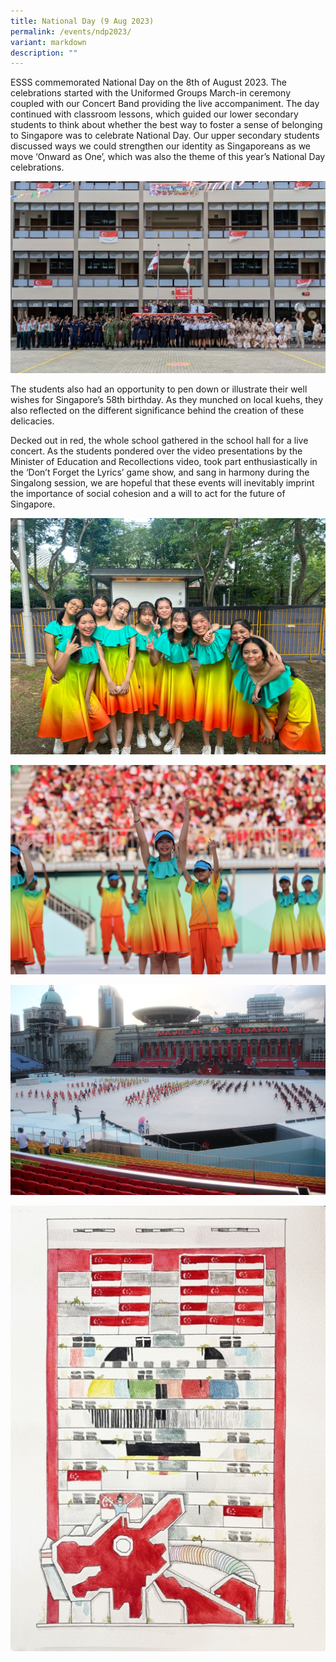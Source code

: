```yaml
---
title: National Day (9 Aug 2023)
permalink: /events/ndp2023/
variant: markdown
description: ""
---
```

ESSS commemorated National Day on the 8th of August 2023. The celebrations started with the Uniformed Groups March-in ceremony coupled with our Concert Band providing the live accompaniment. The day continued with classroom lessons, which guided our lower secondary students to think about whether the best way to foster a sense of belonging to Singapore was to celebrate National Day. Our upper secondary students discussed ways we could strengthen our identity as Singaporeans as we move ‘Onward as One’, which was also the theme of this year’s National Day celebrations.
 
![](/images/Events/2023%20National%20Day/nd1_2023.jpg) 

The students also had an opportunity to pen down or illustrate their well wishes for Singapore’s 58th birthday. As they munched on local kuehs, they also reflected on the different significance behind the creation of these delicacies.
  
Decked out in red, the whole school gathered in the school hall for a live concert. As the students pondered over the video presentations by the Minister of Education and Recollections video, took part enthusiastically in the ‘Don’t Forget the Lyrics’ game show, and sang in harmony during the Singalong session, we are hopeful that these events will inevitably imprint the importance of social cohesion and a will to act for the future of Singapore.

![Our students performers at Padang](/images/Events/2023%20National%20Day/ndpp01.jpeg)

![](/images/Events/2023%20National%20Day/ndpp09.JPG)

![](/images/Events/2023%20National%20Day/ndpp06.JPG)

![](/images/Events/2023%20National%20Day/nd2_2023.jpg)